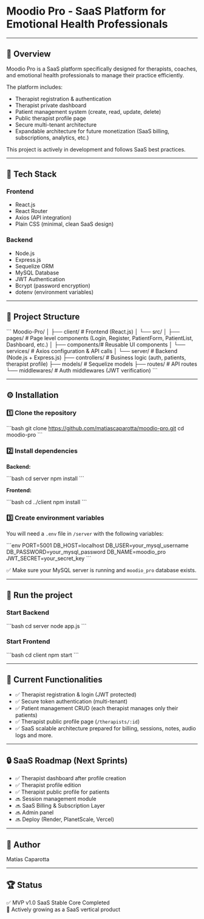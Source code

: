# Moodio Pro - SaaS Platform for Emotional Health Professionals

---

## 📌 Overview

Moodio Pro is a SaaS platform specifically designed for therapists, coaches, and emotional health professionals to manage their practice efficiently.

The platform includes:

- Therapist registration & authentication
- Therapist private dashboard
- Patient management system (create, read, update, delete)
- Public therapist profile page
- Secure multi-tenant architecture
- Expandable architecture for future monetization (SaaS billing, subscriptions, analytics, etc.)

This project is actively in development and follows SaaS best practices.

---

## 🚀 Tech Stack

### Frontend

- React.js
- React Router
- Axios (API integration)
- Plain CSS (minimal, clean SaaS design)

### Backend

- Node.js
- Express.js
- Sequelize ORM
- MySQL Database
- JWT Authentication
- Bcrypt (password encryption)
- dotenv (environment variables)

---

## 📂 Project Structure

\`\`\`
Moodio-Pro/
│
├── client/            # Frontend (React.js)
│   └── src/
│       ├── pages/     # Page level components (Login, Register, PatientForm, PatientList, Dashboard, etc.)
│       ├── components/# Reusable UI components
│       └── services/  # Axios configuration & API calls
│
└── server/            # Backend (Node.js + Express.js)
    ├── controllers/   # Business logic (auth, patients, therapist profile)
    ├── models/        # Sequelize models
    ├── routes/        # API routes
    └── middlewares/   # Auth middlewares (JWT verification)
\`\`\`

---

## ⚙ Installation

### 1️⃣ Clone the repository

\`\`\`bash
git clone https://github.com/matiascaparotta/moodio-pro.git
cd moodio-pro
\`\`\`

### 2️⃣ Install dependencies

**Backend:**

\`\`\`bash
cd server
npm install
\`\`\`

**Frontend:**

\`\`\`bash
cd ../client
npm install
\`\`\`

### 3️⃣ Create environment variables

You will need a `.env` file in `/server` with the following variables:

\`\`\`env
PORT=5001
DB_HOST=localhost
DB_USER=your_mysql_username
DB_PASSWORD=your_mysql_password
DB_NAME=moodio_pro
JWT_SECRET=your_secret_key
\`\`\`

✅ Make sure your MySQL server is running and `moodio_pro` database exists.

---

## 🏃 Run the project

### Start Backend

\`\`\`bash
cd server
node app.js
\`\`\`

### Start Frontend

\`\`\`bash
cd client
npm start
\`\`\`

---

## 🚀 Current Functionalities

- ✅ Therapist registration & login (JWT protected)
- ✅ Secure token authentication (multi-tenant)
- ✅ Patient management CRUD (each therapist manages only their patients)
- ✅ Therapist public profile page (`/therapists/:id`)
- ✅ SaaS scalable architecture prepared for billing, sessions, notes, audio logs and more.

---

## 🔒 SaaS Roadmap (Next Sprints)

- ✅ Therapist dashboard after profile creation
- ✅ Therapist profile edition
- ✅ Therapist public profile for patients
- 🔜 Session management module
- 🔜 SaaS Billing & Subscription Layer
- 🔜 Admin panel
- 🔜 Deploy (Render, PlanetScale, Vercel)

---

## 📖 Author

Matías Caparotta

---

## 🏆 Status

✅ MVP v1.0 SaaS Stable Core Completed  
🚀 Actively growing as a SaaS vertical product
